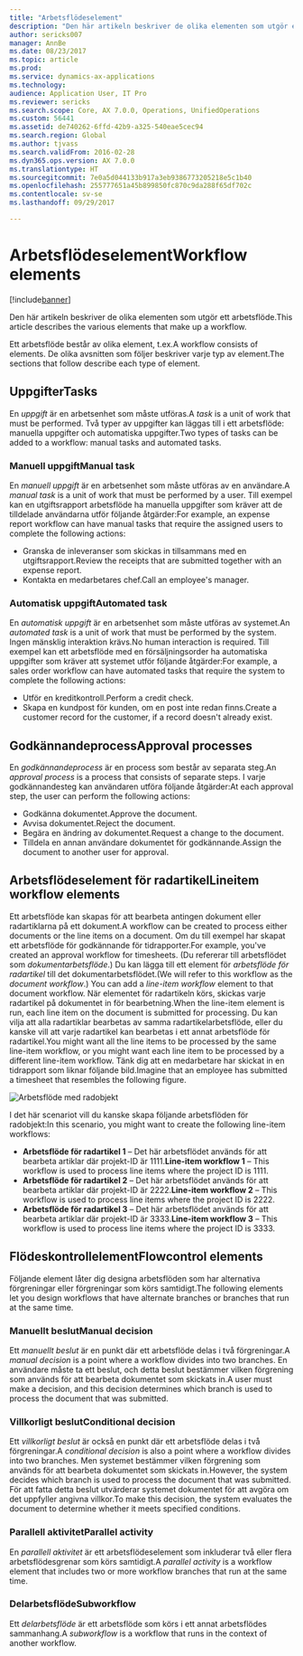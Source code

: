 ```yaml
---
title: "Arbetsflödeselement"
description: "Den här artikeln beskriver de olika elementen som utgör ett arbetsflöde."
author: sericks007
manager: AnnBe
ms.date: 08/23/2017
ms.topic: article
ms.prod: 
ms.service: dynamics-ax-applications
ms.technology: 
audience: Application User, IT Pro
ms.reviewer: sericks
ms.search.scope: Core, AX 7.0.0, Operations, UnifiedOperations
ms.custom: 56441
ms.assetid: de740262-6ffd-42b9-a325-540eae5cec94
ms.search.region: Global
ms.author: tjvass
ms.search.validFrom: 2016-02-28
ms.dyn365.ops.version: AX 7.0.0
ms.translationtype: HT
ms.sourcegitcommit: 7e0a5d044133b917a3eb9386773205218e5c1b40
ms.openlocfilehash: 255777651a45b899850fc870c9da288f65df702c
ms.contentlocale: sv-se
ms.lasthandoff: 09/29/2017

---
```


# <a name="workflow-elements"></a><span data-ttu-id="5ba27-103">Arbetsflödeselement</span><span class="sxs-lookup"><span data-stu-id="5ba27-103">Workflow elements</span></span>

[!include[banner](../includes/banner.md)]


<span data-ttu-id="5ba27-104">Den här artikeln beskriver de olika elementen som utgör ett arbetsflöde.</span><span class="sxs-lookup"><span data-stu-id="5ba27-104">This article describes the various elements that make up a workflow.</span></span>

<span data-ttu-id="5ba27-105">Ett arbetsflöde består av olika element, t.ex.</span><span class="sxs-lookup"><span data-stu-id="5ba27-105">A workflow consists of elements.</span></span> <span data-ttu-id="5ba27-106">De olika avsnitten som följer beskriver varje typ av element.</span><span class="sxs-lookup"><span data-stu-id="5ba27-106">The sections that follow describe each type of element.</span></span>

## <a name="tasks"></a><span data-ttu-id="5ba27-107">Uppgifter</span><span class="sxs-lookup"><span data-stu-id="5ba27-107">Tasks</span></span>
<span data-ttu-id="5ba27-108">En *uppgift* är en arbetsenhet som måste utföras.</span><span class="sxs-lookup"><span data-stu-id="5ba27-108">A *task* is a unit of work that must be performed.</span></span> <span data-ttu-id="5ba27-109">Två typer av uppgifter kan läggas till i ett arbetsflöde: manuella uppgifter och automatiska uppgifter.</span><span class="sxs-lookup"><span data-stu-id="5ba27-109">Two types of tasks can be added to a workflow: manual tasks and automated tasks.</span></span>

### <a name="manual-task"></a><span data-ttu-id="5ba27-110">Manuell uppgift</span><span class="sxs-lookup"><span data-stu-id="5ba27-110">Manual task</span></span>

<span data-ttu-id="5ba27-111">En *manuell uppgift* är en arbetsenhet som måste utföras av en användare.</span><span class="sxs-lookup"><span data-stu-id="5ba27-111">A *manual task* is a unit of work that must be performed by a user.</span></span> <span data-ttu-id="5ba27-112">Till exempel kan en utgiftsrapport arbetsflöde ha manuella uppgifter som kräver att de tilldelade användarna utför följande åtgärder:</span><span class="sxs-lookup"><span data-stu-id="5ba27-112">For example, an expense report workflow can have manual tasks that require the assigned users to complete the following actions:</span></span>

-   <span data-ttu-id="5ba27-113">Granska de inleveranser som skickas in tillsammans med en utgiftsrapport.</span><span class="sxs-lookup"><span data-stu-id="5ba27-113">Review the receipts that are submitted together with an expense report.</span></span>
-   <span data-ttu-id="5ba27-114">Kontakta en medarbetares chef.</span><span class="sxs-lookup"><span data-stu-id="5ba27-114">Call an employee's manager.</span></span>

### <a name="automated-task"></a><span data-ttu-id="5ba27-115">Automatisk uppgift</span><span class="sxs-lookup"><span data-stu-id="5ba27-115">Automated task</span></span>

<span data-ttu-id="5ba27-116">En *automatisk uppgift* är en arbetsenhet som måste utföras av systemet.</span><span class="sxs-lookup"><span data-stu-id="5ba27-116">An *automated task* is a unit of work that must be performed by the system.</span></span> <span data-ttu-id="5ba27-117">Ingen mänsklig interaktion krävs.</span><span class="sxs-lookup"><span data-stu-id="5ba27-117">No human interaction is required.</span></span> <span data-ttu-id="5ba27-118">Till exempel kan ett arbetsflöde med en försäljningsorder ha automatiska uppgifter som kräver att systemet utför följande åtgärder:</span><span class="sxs-lookup"><span data-stu-id="5ba27-118">For example, a sales order workflow can have automated tasks that require the system to complete the following actions:</span></span>

-   <span data-ttu-id="5ba27-119">Utför en kreditkontroll.</span><span class="sxs-lookup"><span data-stu-id="5ba27-119">Perform a credit check.</span></span>
-   <span data-ttu-id="5ba27-120">Skapa en kundpost för kunden, om en post inte redan finns.</span><span class="sxs-lookup"><span data-stu-id="5ba27-120">Create a customer record for the customer, if a record doesn't already exist.</span></span>

## <a name="approval-processes"></a><span data-ttu-id="5ba27-121">Godkännandeprocess</span><span class="sxs-lookup"><span data-stu-id="5ba27-121">Approval processes</span></span>
<span data-ttu-id="5ba27-122">En *godkännandeprocess* är en process som består av separata steg.</span><span class="sxs-lookup"><span data-stu-id="5ba27-122">An *approval process* is a process that consists of separate steps.</span></span> <span data-ttu-id="5ba27-123">I varje godkännandesteg kan användaren utföra följande åtgärder:</span><span class="sxs-lookup"><span data-stu-id="5ba27-123">At each approval step, the user can perform the following actions:</span></span>

-   <span data-ttu-id="5ba27-124">Godkänna dokumentet.</span><span class="sxs-lookup"><span data-stu-id="5ba27-124">Approve the document.</span></span>
-   <span data-ttu-id="5ba27-125">Avvisa dokumentet.</span><span class="sxs-lookup"><span data-stu-id="5ba27-125">Reject the document.</span></span>
-   <span data-ttu-id="5ba27-126">Begära en ändring av dokumentet.</span><span class="sxs-lookup"><span data-stu-id="5ba27-126">Request a change to the document.</span></span>
-   <span data-ttu-id="5ba27-127">Tilldela en annan användare dokumentet för godkännande.</span><span class="sxs-lookup"><span data-stu-id="5ba27-127">Assign the document to another user for approval.</span></span>

## <a name="lineitem-workflow-elements"></a><span data-ttu-id="5ba27-128">Arbetsflödeselement för radartikel</span><span class="sxs-lookup"><span data-stu-id="5ba27-128">Lineitem workflow elements</span></span>
<span data-ttu-id="5ba27-129">Ett arbetsflöde kan skapas för att bearbeta antingen dokument eller radartiklarna på ett dokument.</span><span class="sxs-lookup"><span data-stu-id="5ba27-129">A workflow can be created to process either documents or the line items on a document.</span></span> <span data-ttu-id="5ba27-130">Om du till exempel har skapat ett arbetsflöde för godkännande för tidrapporter.</span><span class="sxs-lookup"><span data-stu-id="5ba27-130">For example, you've created an approval workflow for timesheets.</span></span> <span data-ttu-id="5ba27-131">(Du refererar till arbetsflödet som *dokumentarbetsflöde*.) Du kan lägga till ett element för *arbetsflöde för radartikel* till det dokumentarbetsflödet.</span><span class="sxs-lookup"><span data-stu-id="5ba27-131">(We will refer to this workflow as the *document workflow*.) You can add a *line-item workflow* element to that document workflow.</span></span> <span data-ttu-id="5ba27-132">När elementet för radartikeln körs, skickas varje radartikel på dokumentet in för bearbetning.</span><span class="sxs-lookup"><span data-stu-id="5ba27-132">When the line-item element is run, each line item on the document is submitted for processing.</span></span> <span data-ttu-id="5ba27-133">Du kan vilja att alla radartiklar bearbetas av samma radartikelarbetsflöde, eller du kanske vill att varje radartikel kan bearbetas i ett annat arbetsflöde för radartikel.</span><span class="sxs-lookup"><span data-stu-id="5ba27-133">You might want all the line items to be processed by the same line-item workflow, or you might want each line item to be processed by a different line-item workflow.</span></span> <span data-ttu-id="5ba27-134">Tänk dig att en medarbetare har skickat in en tidrapport som liknar följande bild.</span><span class="sxs-lookup"><span data-stu-id="5ba27-134">Imagine that an employee has submitted a timesheet that resembles the following figure.</span></span>

![Arbetsflöde med radobjekt](./media/workflow_lineitemworkflow.gif) 

<span data-ttu-id="5ba27-136">I det här scenariot vill du kanske skapa följande arbetsflöden för radobjekt:</span><span class="sxs-lookup"><span data-stu-id="5ba27-136">In this scenario, you might want to create the following line-item workflows:</span></span>

-   <span data-ttu-id="5ba27-137">**Arbetsflöde för radartikel 1** – Det här arbetsflödet används för att bearbeta artiklar där projekt-ID är 1111.</span><span class="sxs-lookup"><span data-stu-id="5ba27-137">**Line-item workflow 1** – This workflow is used to process line items where the project ID is 1111.</span></span>
-   <span data-ttu-id="5ba27-138">**Arbetsflöde för radartikel 2** – Det här arbetsflödet används för att bearbeta artiklar där projekt-ID är 2222.</span><span class="sxs-lookup"><span data-stu-id="5ba27-138">**Line-item workflow 2** – This workflow is used to process line items where the project ID is 2222.</span></span>
-   <span data-ttu-id="5ba27-139">**Arbetsflöde för radartikel 3** – Det här arbetsflödet används för att bearbeta artiklar där projekt-ID är 3333.</span><span class="sxs-lookup"><span data-stu-id="5ba27-139">**Line-item workflow 3** – This workflow is used to process line items where the project ID is 3333.</span></span>

## <a name="flowcontrol-elements"></a><span data-ttu-id="5ba27-140">Flödeskontrollelement</span><span class="sxs-lookup"><span data-stu-id="5ba27-140">Flowcontrol elements</span></span>
<span data-ttu-id="5ba27-141">Följande element låter dig designa arbetsflöden som har alternativa förgreningar eller förgreningar som körs samtidigt.</span><span class="sxs-lookup"><span data-stu-id="5ba27-141">The following elements let you design workflows that have alternate branches or branches that run at the same time.</span></span>

### <a name="manual-decision"></a><span data-ttu-id="5ba27-142">Manuellt beslut</span><span class="sxs-lookup"><span data-stu-id="5ba27-142">Manual decision</span></span>

<span data-ttu-id="5ba27-143">Ett *manuellt beslut* är en punkt där ett arbetsflöde delas i två förgreningar.</span><span class="sxs-lookup"><span data-stu-id="5ba27-143">A *manual decision* is a point where a workflow divides into two branches.</span></span> <span data-ttu-id="5ba27-144">En användare måste ta ett beslut, och detta beslut bestämmer vilken förgrening som används för att bearbeta dokumentet som skickats in.</span><span class="sxs-lookup"><span data-stu-id="5ba27-144">A user must make a decision, and this decision determines which branch is used to process the document that was submitted.</span></span>

### <a name="conditional-decision"></a><span data-ttu-id="5ba27-145">Villkorligt beslut</span><span class="sxs-lookup"><span data-stu-id="5ba27-145">Conditional decision</span></span>

<span data-ttu-id="5ba27-146">Ett *villkorligt beslut* är också en punkt där ett arbetsflöde delas i två förgreningar.</span><span class="sxs-lookup"><span data-stu-id="5ba27-146">A *conditional decision* is also a point where a workflow divides into two branches.</span></span> <span data-ttu-id="5ba27-147">Men systemet bestämmer vilken förgrening som används för att bearbeta dokumentet som skickats in.</span><span class="sxs-lookup"><span data-stu-id="5ba27-147">However, the system decides which branch is used to process the document that was submitted.</span></span> <span data-ttu-id="5ba27-148">För att fatta detta beslut utvärderar systemet dokumentet för att avgöra om det uppfyller angivna villkor.</span><span class="sxs-lookup"><span data-stu-id="5ba27-148">To make this decision, the system evaluates the document to determine whether it meets specified conditions.</span></span>

### <a name="parallel-activity"></a><span data-ttu-id="5ba27-149">Parallell aktivitet</span><span class="sxs-lookup"><span data-stu-id="5ba27-149">Parallel activity</span></span>

<span data-ttu-id="5ba27-150">En *parallell aktivitet* är ett arbetsflödeselement som inkluderar två eller flera arbetsflödesgrenar som körs samtidigt.</span><span class="sxs-lookup"><span data-stu-id="5ba27-150">A *parallel activity* is a workflow element that includes two or more workflow branches that run at the same time.</span></span>

### <a name="subworkflow"></a><span data-ttu-id="5ba27-151">Delarbetsflöde</span><span class="sxs-lookup"><span data-stu-id="5ba27-151">Subworkflow</span></span>

<span data-ttu-id="5ba27-152">Ett *delarbetsflöde* är ett arbetsflöde som körs i ett annat arbetsflödes sammanhang.</span><span class="sxs-lookup"><span data-stu-id="5ba27-152">A *subworkflow* is a workflow that runs in the context of another workflow.</span></span>




